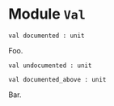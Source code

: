
# Module `Val`

```
val documented : unit
```
Foo.

```
val undocumented : unit
```
```
val documented_above : unit
```
Bar.
